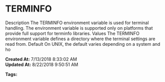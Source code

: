# TERMINFO

Description The TERMINFO environment variable is used for terminal handling. The environment variable is supported only on platforms that provide full support for terminfo libraries. Values The TERMINFO environment variable defines a directory where the terminal settings are read from. Default On UNIX, the default varies depending on a system and ho  

**Created At:** 7/13/2018 8:33:02 AM  
**Updated At:** 8/22/2018 9:50:51 AM  

**Tags:**
<badge text='environment variables' vertical='middle' />
<badge text='terminal' vertical='middle' />
